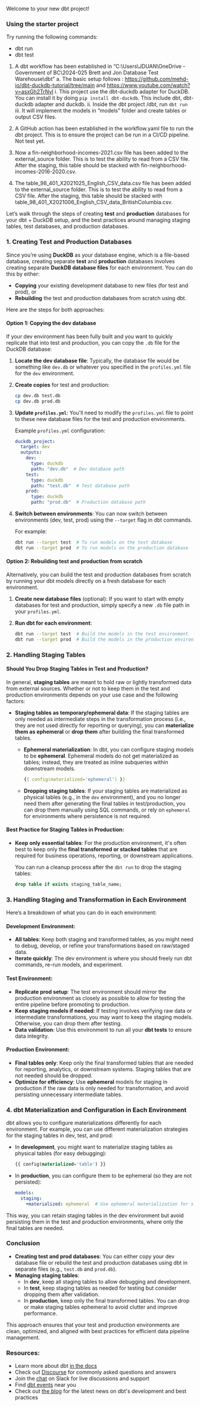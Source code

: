 Welcome to your new dbt project!

### Using the starter project

Try running the following commands:
- dbt run
- dbt test

1.	A dbt workflow has been established in “C:\Users\JDUAN\OneDrive - Government of BC\2024-025 Brett and Jon Database Test Warehouse\dbt”
    a.	The basic setup follows : https://github.com/mehd-io/dbt-duckdb-tutorial/tree/main and https://www.youtube.com/watch?v=asxGh2TrNyI
        i.	This project use the dbt-duckdb adapter for DuckDB. You can install it by doing `pip install dbt-duckdb`. This include dbt, dbt-duckdb adapter and duckdb.
        ii.	Inside the dbt project /dbt,  run `dbt run`
        iii.	It will implement the models in “models” folder and create tables or output CSV files.

2.	A GitHub action has been established in the workflow.yaml file to run the dbt project. This is to ensure the project can be run in a CI/CD pipeline. Not test yet.

3. Now a fin-neighborhood-incomes-2021.csv file has been added to the external_source folder. This is to test the ability to read from a CSV file. After the staging, this table should be stacked with fin-neighborhood-incomes-2016-2020.csv. 

4. The table_98_401_X2021025_English_CSV_data.csv file has been added to the external_source folder. This is to test the ability to read from a CSV file. After the staging, this table should be stacked with table_98_401_X2021006_English_CSV_data_BritishColumbia.csv. 


Let’s walk through the steps of creating **test** and **production** databases for your dbt + DuckDB setup, and the best practices around managing staging tables, test databases, and production databases.

### 1. **Creating Test and Production Databases**

Since you’re using **DuckDB** as your database engine, which is a file-based database, creating separate **test** and **production** databases involves creating separate **DuckDB database files** for each environment. You can do this by either:
- **Copying** your existing development database to new files (for test and prod), or
- **Rebuilding** the test and production databases from scratch using dbt.

Here are the steps for both approaches:

#### Option 1: **Copying the dev database**
If your dev environment has been fully built and you want to quickly replicate that into test and production, you can copy the `.db` file for the DuckDB database:

1. **Locate the dev database file**: Typically, the database file would be something like `dev.db` or whatever you specified in the `profiles.yml` file for the `dev` environment.

2. **Create copies** for test and production:
   ```bash
   cp dev.db test.db
   cp dev.db prod.db
   ```

3. **Update `profiles.yml`**: You'll need to modify the `profiles.yml` file to point to these new database files for the test and production environments.

   Example `profiles.yml` configuration:
   ```yaml
   duckdb_project:
     target: dev
     outputs:
       dev:
         type: duckdb
         path: "dev.db"  # Dev database path
       test:
         type: duckdb
         path: "test.db"  # Test database path
       prod:
         type: duckdb
         path: "prod.db"  # Production database path
   ```

4. **Switch between environments**: You can now switch between environments (dev, test, prod) using the `--target` flag in dbt commands.

   For example:
   ```bash
   dbt run --target test  # To run models on the test database
   dbt run --target prod  # To run models on the production database
   ```

#### Option 2: **Rebuilding test and production from scratch**
Alternatively, you can build the test and production databases from scratch by running your dbt models directly on a fresh database for each environment.

1. **Create new database files** (optional): If you want to start with empty databases for test and production, simply specify a new `.db` file path in your `profiles.yml`.

2. **Run dbt for each environment**:
   ```bash
   dbt run --target test  # Build the models in the test environment
   dbt run --target prod  # Build the models in the production environment
   ```

### 2. **Handling Staging Tables**

#### Should You Drop Staging Tables in Test and Production?

In general, **staging tables** are meant to hold raw or lightly transformed data from external sources. Whether or not to keep them in the test and production environments depends on your use case and the following factors:

- **Staging tables as temporary/ephemeral data**: If the staging tables are only needed as intermediate steps in the transformation process (i.e., they are not used directly for reporting or querying), you can **materialize them as ephemeral** or **drop them** after building the final transformed tables.
  
  - **Ephemeral materialization**: In dbt, you can configure staging models to be **ephemeral**. Ephemeral models do not get materialized as tables; instead, they are treated as inline subqueries within downstream models.
    ```yaml
    {{ config(materialized='ephemeral') }}
    ```

  - **Dropping staging tables**: If your staging tables are materialized as physical tables (e.g., in the `dev` environment), and you no longer need them after generating the final tables in test/production, you can drop them manually using SQL commands, or rely on `ephemeral` for environments where persistence is not required.

#### Best Practice for Staging Tables in Production:
- **Keep only essential tables**: For the production environment, it's often best to keep only the **final transformed or stacked tables** that are required for business operations, reporting, or downstream applications.
  
  You can run a cleanup process after the `dbt run` to drop the staging tables:
  
  ```sql
  drop table if exists staging_table_name;
  ```

### 3. **Handling Staging and Transformation in Each Environment**

Here’s a breakdown of what you can do in each environment:

#### **Development Environment**:
- **All tables**: Keep both staging and transformed tables, as you might need to debug, develop, or refine your transformations based on raw/staged data.
- **Iterate quickly**: The dev environment is where you should freely run dbt commands, re-run models, and experiment.

#### **Test Environment**:
- **Replicate prod setup**: The test environment should mirror the production environment as closely as possible to allow for testing the entire pipeline before promoting to production.
- **Keep staging models if needed**: If testing involves verifying raw data or intermediate transformations, you may want to keep the staging models. Otherwise, you can drop them after testing.
- **Data validation**: Use this environment to run all your **dbt tests** to ensure data integrity.

#### **Production Environment**:
- **Final tables only**: Keep only the final transformed tables that are needed for reporting, analytics, or downstream systems. Staging tables that are not needed should be dropped.
- **Optimize for efficiency**: Use **ephemeral** models for staging in production if the raw data is only needed for transformation, and avoid persisting unnecessary intermediate tables.

### 4. **dbt Materialization and Configuration in Each Environment**

dbt allows you to configure materializations differently for each environment. For example, you can use different materialization strategies for the staging tables in dev, test, and prod:

- In **development**, you might want to materialize staging tables as physical tables (for easy debugging):
  ```sql
  {{ config(materialized='table') }}
  ```

- In **production**, you can configure them to be ephemeral (so they are not persisted):
  ```yaml
  models:
    staging:
      +materialized: ephemeral  # Use ephemeral materialization for staging in production
  ```

This way, you can retain staging tables in the dev environment but avoid persisting them in the test and production environments, where only the final tables are needed.

### Conclusion

- **Creating test and prod databases**: You can either copy your dev database file or rebuild the test and production databases using dbt in separate files (e.g., `test.db` and `prod.db`).
- **Managing staging tables**:
  - In **dev**, keep all staging tables to allow debugging and development.
  - In **test**, keep staging tables as needed for testing but consider dropping them after validation.
  - In **production**, keep only the final transformed tables. You can drop or make staging tables ephemeral to avoid clutter and improve performance.

This approach ensures that your test and production environments are clean, optimized, and aligned with best practices for efficient data pipeline management.



### Resources:
- Learn more about dbt [in the docs](https://docs.getdbt.com/docs/introduction)
- Check out [Discourse](https://discourse.getdbt.com/) for commonly asked questions and answers
- Join the [chat](https://community.getdbt.com/) on Slack for live discussions and support
- Find [dbt events](https://events.getdbt.com) near you
- Check out [the blog](https://blog.getdbt.com/) for the latest news on dbt's development and best practices
